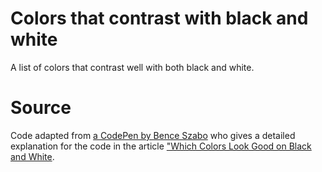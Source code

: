 # Colors that contrast with black and white

A list of colors that contrast well with both black and white.

# Source

Code adapted from [a CodePen by Bence Szabo](https://codepen.io/finnhvman/pen/bZQLgR) who gives a detailed explanation for the code in the article ["Which Colors Look Good on Black and White](https://dev.to/finnhvman/which-colors-look-good-on-black-and-white-2pe6).
